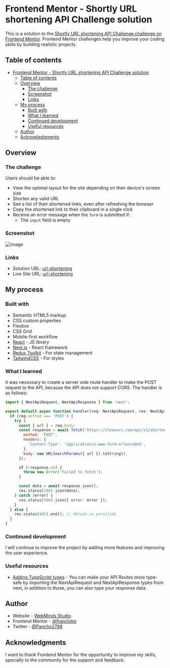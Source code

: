 # Frontend Mentor - Shortly URL shortening API Challenge solution

This is a solution to the [Shortly URL shortening API Challenge challenge on Frontend Mentor](https://www.frontendmentor.io/challenges/url-shortening-api-landing-page-2ce3ob-G). Frontend Mentor challenges help you improve your coding skills by building realistic projects. 

## Table of contents

- [Frontend Mentor - Shortly URL shortening API Challenge solution](#frontend-mentor---shortly-url-shortening-api-challenge-solution)
  - [Table of contents](#table-of-contents)
  - [Overview](#overview)
    - [The challenge](#the-challenge)
    - [Screenshot](#screenshot)
    - [Links](#links)
  - [My process](#my-process)
    - [Built with](#built-with)
    - [What I learned](#what-i-learned)
    - [Continued development](#continued-development)
    - [Useful resources](#useful-resources)
  - [Author](#author)
  - [Acknowledgments](#acknowledgments)

## Overview

### The challenge

Users should be able to:

- View the optimal layout for the site depending on their device's screen size
- Shorten any valid URL
- See a list of their shortened links, even after refreshing the browser
- Copy the shortened link to their clipboard in a single click
- Receive an error message when the `form` is submitted if:
  - The `input` field is empty

### Screenshot

![image](https://github.com/franclobo/url_shortening_api/assets/58642949/243dff1f-0052-4167-b281-6c1b3ac0372c)

### Links

- Solution URL: [url-shortening](https://github.com/franclobo/url_shortening_api)
- Live Site URL: [url-shortening](https://url-shortening-api-three-ochre.vercel.app/)

## My process

### Built with

- Semantic HTML5 markup
- CSS custom properties
- Flexbox
- CSS Grid
- Mobile-first workflow
- [React](https://reactjs.org/) - JS library
- [Next.js](https://nextjs.org/) - React framework
- [Redux Toolkit](https://redux-toolkit.js.org/usage/usage-with-typescript) - For state management
- [TailwindCSS](hhttps://tailwindui.com/) - For styles

### What I learned

It was necessary to create a server side route handler to make the POST request to the API, because the API does not support CORS. The handler is as follows:

```js
import { NextApiRequest, NextApiResponse } from 'next';

export default async function handler(req: NextApiRequest, res: NextApiResponse) {
  if (req.method === 'POST') {
    try {
      const { url } = req.body;
      const response = await fetch('https://cleanuri.com/api/v1/shorten', {
        method: 'POST',
        headers: {
          'Content-Type': 'application/x-www-form-urlencoded',
        },
        body: new URLSearchParams({ url }).toString(),
      });

      if (!response.ok) {
        throw new Error('Failed to fetch');
      }

      const data = await response.json();
      res.status(200).json(data);
    } catch (error) {
      res.status(500).json({ error: error });
    }
  } else {
    res.status(405).end(); // Método no permitido
  }
}
```

### Continued development

I will continue to improve the project by adding more features and improving the user experience.

### Useful resources

- [Adding TypeScript types](https://nextjs.org/docs/pages/building-your-application/routing/api-routes#adding-typescript-types) - You can make your API Routes more type-safe by importing the NextApiRequest and NextApiResponse types from next, in addition to those, you can also type your response data.

## Author

- Website - [WebMinds Studio](https://www.webmindsstudio.com/)
- Frontend Mentor - [@franclobo](https://www.frontendmentor.io/profile/franclobo)
- Twitter - [@Pancho2788](https://twitter.com/Pancho2788)

## Acknowledgments

I want to thank Frontend Mentor for the opportunity to improve my skills, specially to the community for the support and feedback.
